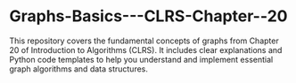 # Graphs-Basics---CLRS-Chapter--20
This repository covers the fundamental concepts of graphs from Chapter 20 of Introduction to Algorithms (CLRS). It includes clear explanations and Python code templates to help you understand and implement essential graph algorithms and data structures.
